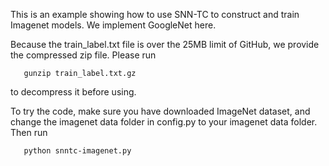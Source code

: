 This is an example showing how to use SNN-TC to construct and train Imagenet models. We implement GoogleNet here.

Because the train_label.txt file is over the 25MB limit of GitHub, we provide the compressed zip file. Please run

       gunzip train_label.txt.gz

to decompress it before using.

To try the code, make sure you have downloaded ImageNet dataset, and change the imagenet data folder in config.py to your imagenet data folder.
Then run

       python snntc-imagenet.py

